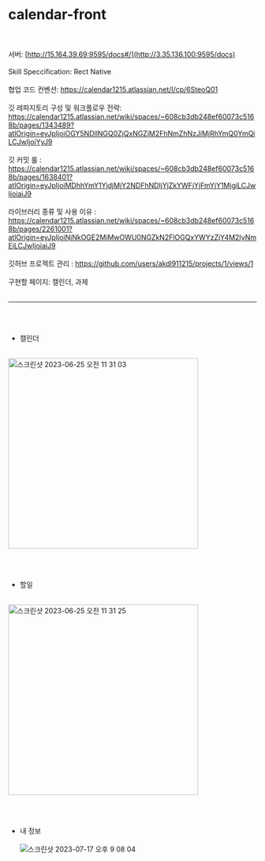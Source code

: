 # calendar-front

<br><br>
서버: [http://15.164.39.69:9595/docs#/](http://3.35.136.100:9595/docs)
<br><br>
Skill Speccification: Rect Native
<br><br>
협업 코드 컨벤션: https://calendar1215.atlassian.net/l/cp/6SteoQ01
<br><br>
깃 레파지토리 구성 및 워크플로우 전략: https://calendar1215.atlassian.net/wiki/spaces/~608cb3db248ef60073c5168b/pages/1343489?atlOrigin=eyJpIjoiOGY5NDllNGQ0ZjQxNGZjM2FhNmZhNzJiMjRhYmQ0YmQiLCJwIjoiYyJ9
<br><br>
깃 커밋 룰 : https://calendar1215.atlassian.net/wiki/spaces/~608cb3db248ef60073c5168b/pages/1638401?atlOrigin=eyJpIjoiMDhhYmY1YjdjMjY2NDFhNDljYjZkYWFjYjFmYjY1MjgiLCJwIjoiaiJ9
<br><br>
라이브러리 종류 및 사용 이유 : https://calendar1215.atlassian.net/wiki/spaces/~608cb3db248ef60073c5168b/pages/2261001?atlOrigin=eyJpIjoiNjNkOGE2MjMwOWU0NGZkN2FlOGQxYWYzZjY4M2IyNmEiLCJwIjoiaiJ9
<br><br>
깃허브 프로젝트 관리 : https://github.com/users/akdl911215/projects/1/views/1
<br><br>
구현할 페이지: 캘린더, 과제
<br><br>

--------------------------------------------------------------------------

<br><br>
- 캘린더
<br><br>
<img width="385" alt="스크린샷 2023-06-25 오전 11 31 03" src="https://github.com/akdl911215/calendar-front/assets/76759835/39892481-2a0a-4265-86d7-1027d0a9a0e0">


<br><br>
- 할일
<br><br>
<img width="385" alt="스크린샷 2023-06-25 오전 11 31 25" src="https://github.com/akdl911215/calendar-front/assets/76759835/9ebba534-916c-4e5a-8f9d-a3882571ad09">

<br><br>
- 내 정보
<br><br>
![스크린샷 2023-07-17 오후 9 08 04](https://github.com/akdl911215/calendar-front/assets/76759835/23796b48-e34f-4905-9e97-01830559d6ef)

